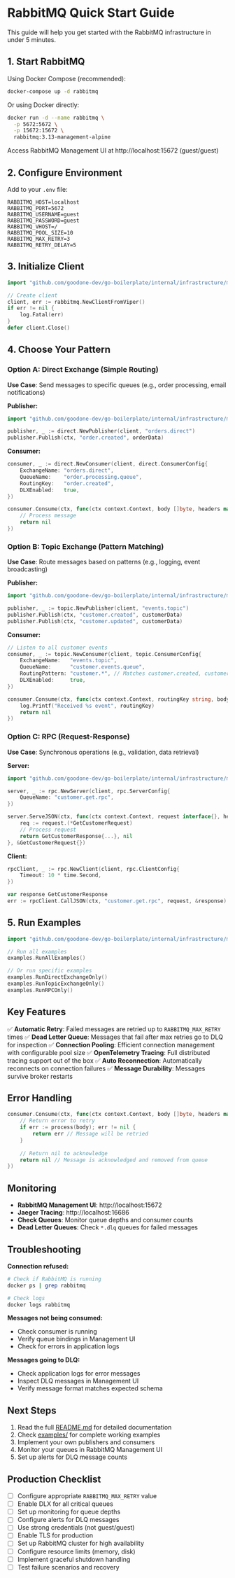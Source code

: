 # RabbitMQ Quick Start Guide

This guide will help you get started with the RabbitMQ infrastructure in under 5 minutes.

## 1. Start RabbitMQ

Using Docker Compose (recommended):

```bash
docker-compose up -d rabbitmq
```

Or using Docker directly:

```bash
docker run -d --name rabbitmq \
  -p 5672:5672 \
  -p 15672:15672 \
  rabbitmq:3.13-management-alpine
```

Access RabbitMQ Management UI at http://localhost:15672 (guest/guest)

## 2. Configure Environment

Add to your `.env` file:

```env
RABBITMQ_HOST=localhost
RABBITMQ_PORT=5672
RABBITMQ_USERNAME=guest
RABBITMQ_PASSWORD=guest
RABBITMQ_VHOST=/
RABBITMQ_POOL_SIZE=10
RABBITMQ_MAX_RETRY=3
RABBITMQ_RETRY_DELAY=5
```

## 3. Initialize Client

```go
import "github.com/goodone-dev/go-boilerplate/internal/infrastructure/message/rabbitmq"

// Create client
client, err := rabbitmq.NewClientFromViper()
if err != nil {
    log.Fatal(err)
}
defer client.Close()
```

## 4. Choose Your Pattern

### Option A: Direct Exchange (Simple Routing)

**Use Case**: Send messages to specific queues (e.g., order processing, email notifications)

**Publisher:**
```go
import "github.com/goodone-dev/go-boilerplate/internal/infrastructure/message/rabbitmq/direct"

publisher, _ := direct.NewPublisher(client, "orders.direct")
publisher.Publish(ctx, "order.created", orderData)
```

**Consumer:**
```go
consumer, _ := direct.NewConsumer(client, direct.ConsumerConfig{
    ExchangeName: "orders.direct",
    QueueName:    "order.processing.queue",
    RoutingKey:   "order.created",
    DLXEnabled:   true,
})

consumer.Consume(ctx, func(ctx context.Context, body []byte, headers map[string]interface{}) error {
    // Process message
    return nil
})
```

### Option B: Topic Exchange (Pattern Matching)

**Use Case**: Route messages based on patterns (e.g., logging, event broadcasting)

**Publisher:**
```go
import "github.com/goodone-dev/go-boilerplate/internal/infrastructure/message/rabbitmq/topic"

publisher, _ := topic.NewPublisher(client, "events.topic")
publisher.Publish(ctx, "customer.created", customerData)
publisher.Publish(ctx, "customer.updated", customerData)
```

**Consumer:**
```go
// Listen to all customer events
consumer, _ := topic.NewConsumer(client, topic.ConsumerConfig{
    ExchangeName:   "events.topic",
    QueueName:      "customer.events.queue",
    RoutingPattern: "customer.*", // Matches customer.created, customer.updated, etc.
    DLXEnabled:     true,
})

consumer.Consume(ctx, func(ctx context.Context, routingKey string, body []byte, headers map[string]interface{}) error {
    log.Printf("Received %s event", routingKey)
    return nil
})
```

### Option C: RPC (Request-Response)

**Use Case**: Synchronous operations (e.g., validation, data retrieval)

**Server:**
```go
import "github.com/goodone-dev/go-boilerplate/internal/infrastructure/message/rabbitmq/rpc"

server, _ := rpc.NewServer(client, rpc.ServerConfig{
    QueueName: "customer.get.rpc",
})

server.ServeJSON(ctx, func(ctx context.Context, request interface{}, headers map[string]interface{}) (interface{}, error) {
    req := request.(*GetCustomerRequest)
    // Process request
    return GetCustomerResponse{...}, nil
}, &GetCustomerRequest{})
```

**Client:**
```go
rpcClient, _ := rpc.NewClient(client, rpc.ClientConfig{
    Timeout: 10 * time.Second,
})

var response GetCustomerResponse
err := rpcClient.CallJSON(ctx, "customer.get.rpc", request, &response)
```

## 5. Run Examples

```go
import "github.com/goodone-dev/go-boilerplate/internal/infrastructure/message/rabbitmq/examples"

// Run all examples
examples.RunAllExamples()

// Or run specific examples
examples.RunDirectExchangeOnly()
examples.RunTopicExchangeOnly()
examples.RunRPCOnly()
```

## Key Features

✅ **Automatic Retry**: Failed messages are retried up to `RABBITMQ_MAX_RETRY` times
✅ **Dead Letter Queue**: Messages that fail after max retries go to DLQ for inspection
✅ **Connection Pooling**: Efficient connection management with configurable pool size
✅ **OpenTelemetry Tracing**: Full distributed tracing support out of the box
✅ **Auto Reconnection**: Automatically reconnects on connection failures
✅ **Message Durability**: Messages survive broker restarts

## Error Handling

```go
consumer.Consume(ctx, func(ctx context.Context, body []byte, headers map[string]interface{}) error {
    // Return error to retry
    if err := process(body); err != nil {
        return err // Message will be retried
    }
    
    // Return nil to acknowledge
    return nil // Message is acknowledged and removed from queue
})
```

## Monitoring

- **RabbitMQ Management UI**: http://localhost:15672
- **Jaeger Tracing**: http://localhost:16686
- **Check Queues**: Monitor queue depths and consumer counts
- **Dead Letter Queues**: Check `*.dlq` queues for failed messages

## Troubleshooting

**Connection refused:**
```bash
# Check if RabbitMQ is running
docker ps | grep rabbitmq

# Check logs
docker logs rabbitmq
```

**Messages not being consumed:**
- Check consumer is running
- Verify queue bindings in Management UI
- Check for errors in application logs

**Messages going to DLQ:**
- Check application logs for error messages
- Inspect DLQ messages in Management UI
- Verify message format matches expected schema

## Next Steps

1. Read the full [README.md](./README.md) for detailed documentation
2. Check [examples/](./examples/) for complete working examples
3. Implement your own publishers and consumers
4. Monitor your queues in RabbitMQ Management UI
5. Set up alerts for DLQ message counts

## Production Checklist

- [ ] Configure appropriate `RABBITMQ_MAX_RETRY` value
- [ ] Enable DLX for all critical queues
- [ ] Set up monitoring for queue depths
- [ ] Configure alerts for DLQ messages
- [ ] Use strong credentials (not guest/guest)
- [ ] Enable TLS for production
- [ ] Set up RabbitMQ cluster for high availability
- [ ] Configure resource limits (memory, disk)
- [ ] Implement graceful shutdown handling
- [ ] Test failure scenarios and recovery
